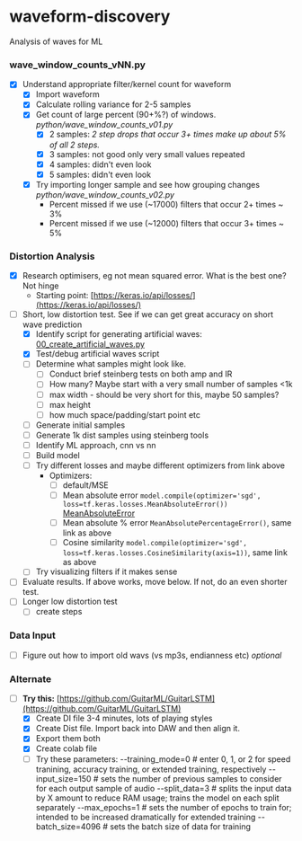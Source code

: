 # waveform-discovery

Analysis of waves for ML 

### wave_window_counts_vNN.py
- [x] Understand appropriate filter/kernel count for waveform
  - [x] Import waveform
  - [x] Calculate rolling variance for 2-5 samples
  - [x] Get count of large percent (90+%?) of windows.  *python/wave_window_counts_v01.py*
    - [x] 2 samples: *2 step drops that occur 3+ times make up about 5% of all 2 steps.*
    - [x] 3 samples: not good only very small values repeated
    - [x] 4 samples: didn't even look
    - [x] 5 samples: didn't even look
  - [x] Try importing longer sample and see how grouping changes   *python/wave_window_counts_v02.py*
    - Percent missed if we use (~17000) filters that occur 2+ times ~ 3%
    - Percent missed if we use (~12000) filters that occur 3+ times ~ 5%
    
### Distortion Analysis
- [x] Research optimisers, eg not mean squared error. What is the best one? Not hinge
  - Starting point: [https://keras.io/api/losses/](https://keras.io/api/losses/)
- [ ] Short, low distortion test.  See if we can get great accuracy on short wave prediction
  - [x] Identify script for generating artificial waves: [00_create_artificial_waves.py](https://github.com/harryahlas/flayer/blob/master/00_create_artificial_waves.py)
  - [x] Test/debug artificial waves script
  - [ ] Determine what samples might look like. 
    - [ ] Conduct brief steinberg tests on both amp and IR
    - [ ] How many? Maybe start with a very small number of samples <1k
    - [ ] max width - should be very short for this, maybe 50 samples?
    - [ ] max height
    - [ ] how much space/padding/start point etc
  - [ ] Generate initial samples
  - [ ] Generate 1k dist samples using steinberg tools
  - [ ] Identify ML approach, cnn vs nn
  - [ ] Build model
  - [ ] Try different losses and maybe different optimizers from link above
    - Optimizers:
      - [ ] default/MSE
      - [ ] Mean absolute error <code>model.compile(optimizer='sgd', loss=tf.keras.losses.MeanAbsoluteError())</code> [MeanAbsoluteError](https://keras.io/api/losses/regression_losses/#meanabsoluteerror-class)
      - [ ] Mean absolute % error <code>MeanAbsolutePercentageError()</code>, same link as above
      - [ ] Cosine similarity <code>model.compile(optimizer='sgd', loss=tf.keras.losses.CosineSimilarity(axis=1))</code>, same link as above
  - [ ] Try visualizing filters if it makes sense
- [ ] Evaluate results. If above works, move below. If not, do an even shorter test.
- [ ] Longer low distortion test
  - [ ] create steps

### Data Input
- [ ] Figure out how to import old wavs (vs mp3s, endianness etc) *optional*

### Alternate
- [ ] **Try this:** [https://github.com/GuitarML/GuitarLSTM](https://github.com/GuitarML/GuitarLSTM)
  - [x] Create DI file 3-4 minutes, lots of playing styles
  - [x] Create Dist file. Import back into DAW and then align it.
  - [x] Export them both 
  - [x] Create colab file
  - [ ] Try these parameters:
--training_mode=0  # enter 0, 1, or 2 for speed tranining, accuracy training, or extended training, respectively
--input_size=150   # sets the number of previous samples to consider for each output sample of audio
--split_data=3     # splits the input data by X amount to reduce RAM usage; trains the model on each split separately
--max_epochs=1     # sets the number of epochs to train for; intended to be increased dramatically for extended training
--batch_size=4096  # sets the batch size of data for training
